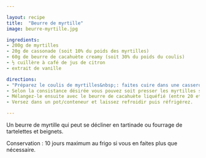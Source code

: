 ```yaml
---

layout: recipe
title:  "Beurre de myrtille"
image: beurre-myrtille.jpg

ingredients:
- 200g de myrtilles
- 20g de cassonade (soit 10% du poids des myrtilles)
- 60g de beurre de cacahuète creamy (soit 30% du poids du coulis)
- ½ cuillère à café de jus de citron
- extrait de vanille 

directions:
- "Préparez le coulis de myrtilles&nbsp;: faites cuire dans une casserole les myrtilles avec le sucre et le jus de citron à feu moyen et laissez cuire à petit bouillon en adaptant votre feu si besoin pendant environ 15 minutes ou jusqu'à ce que la trace d'une spatule/cuillère en bois ne soit quasiment plus résorbée."
- Selon la consistance désirée vous pouvez soit presser les myrtilles soit les mixer après avoir arrêté la cuisson. 
- Mélangez-le ensuite avec le beurre de cacahuète liquéfié (entre 20 et 40 secondes au micro-ondes si besoin) et l'extrait de vanille.
- Versez dans un pot/conteneur et laissez refroidir puis réfrigérez.

---
```


Un beurre de myrtille qui peut se décliner en tartinade ou fourrage de tartelettes et beignets.

Conservation&nbsp;: 10 jours maximum au frigo si vous en faites plus que nécessaire.